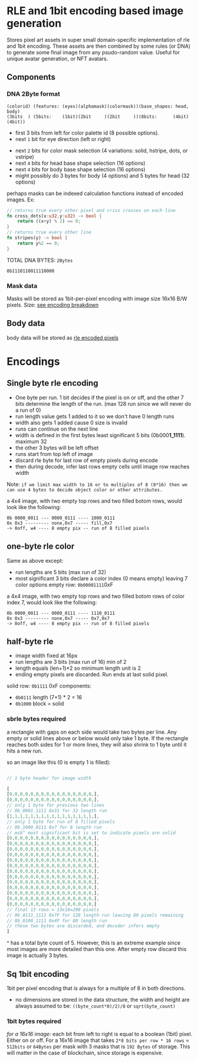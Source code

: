 # RLE and 1bit encoding based image generation
Stores pixel art assets in super small domain-specific implementation of rle and 1bit encoding. These assets are then combined by some rules (or DNA) to generate some final image from any psudo-random value. Useful for unique avatar generation, or NFT avatars.

## Components

### DNA 2Byte format
    (colorid) (features: (eyes)(alphamask)(colormask))(base_shapes: head, body)
    (3bits  ) (5bits:    (1bit)(2bit     )(2bit     ))(8bits:      (4bit)(4bit))
- first 3 bits from left for color palette id (8 possible options).
- next `1` bit for eye direction (left or right)
<!-- - next `2` bits for alpha mask selection (4 variations: solid, hstripe, dots, or vstripe) -->
- next `2` bits for color mask selection (4 variations: solid, hstripe, dots, or vstripe)
- next `4` bits for head base shape selection (16 options)
- next `4` bits for body base shape selection (16 options)
- might possibly do 3 bytes for body (4 options) and 5 bytes for head (32 options)

perhaps masks can be indexed calculation functions instead of encoded images. Ex:
```rs
// returns true every other pixel and criss crosses on each line
fn cross_dots(x:u32,y:u32) -> bool {
    return ((x+y) % 2) == 0;
}
// returns true every other line
fn stripes(y) -> bool {
    return y%2 == 0;
}
```


TOTAL DNA BYTES: `2Bytes`

`0b1110110011110000`

### Mask data
Masks will be stored as 1bit-per-pixel encoding with image size 16x16 B/W pixels.
Size: [see encoding breakdown](#1bit-bytes-required)

## Body data

body data will be stored as [rle encoded pixels](#single-byte-rle-encoding)


# Encodings

## Single byte rle encoding
- One byte per run. 1 bit decides if the pixel is on or off, and the other 7 bits determine the length of the run. (max 128 run since we will never do a run of 0)
- run length value gets 1 added to it so we don't have 0 length runs
- width also gets 1 added cause 0 size is invalid
- runs can continue on the next line
- width is defined in the first bytes least significant 5 bits (0b000**1_1111**). maximum 32
- the other 3 bytes will be left offset 
- runs start from top left of image
- discard rle byte for last row of empty pixels during encode
- then during decode, infer last rows empty cells until image row reaches width

Note: `if we limit max width to 16 or to multiples of 8 (8*16) then we can use 4 bytes to decide object color or other attributes.`

a 4x4 image, with two empty top rows and two filled botom rows, would look like the following:

    0b 0000_0011 --- 0000_0111 ---- 1000_0111
    0x 0x3 --------- none,0x7 ----- fill,0x7
    -> 0off, w4 ---- 8 empty pix -- run of 8 filled pixels

## one-byte rle color
Same as above except:
- run lengths are 5 bits (max run of 32)
- most significant 3 bits declare a color index (0 means empty) leaving 7 color options
empty row: `0b00001111`0xF

a 4x4 image, with two empty top rows and two filled botom rows of color index 7, would look like the following:

    0b 0000_0011 --- 0000_0111 ---- 1110_0111
    0x 0x3 --------- none,0x7 ----- 0x7,0x7
    -> 0off, w4 ---- 8 empty pix -- run of 8 filled pixels



## half-byte rle
- image width fixed at 16px
- run lengths are 3 bits (max run of 16) min of 2
- length equals (len+1)*2 so minimum length unit is 2
- ending empty pixels are discarded. Run ends at last solid pixel.

solid row: `0b1111` 0xF components:
- `0b0111` length (7+1) * 2 = 16
- `0b1000` block = solid

### sbrle bytes required
a rectangle with gaps on each side would take two bytes per line. Any empty or solid lines above or below would only take 1 byte. If the rectangle reaches both sides for 1 or more lines, they will also shrink to 1 byte until it hits a new run.

so an image like this (0 is empty 1 is filled):

```rs

// 1 byte header for image width

[
[0,0,0,0,0,0,0,0,0,0,0,0,0,0,0,0,],
[0,0,0,0,0,0,0,0,0,0,0,0,0,0,0,0,],
// only 1 byte for previous two lines
// 0b_0001_1111 0x31 for 32 length run
[1,1,1,1,1,1,1,1,1,1,1,1,1,1,1,1,],
// only 1 byte for run of 8 filled pixels
// 0b_1000_0111 0x7 for 8 length run
// msb^ most significant bit is set to indicate pixels are solid
[0,0,0,0,0,0,0,0,0,0,0,0,0,0,0,0,],
[0,0,0,0,0,0,0,0,0,0,0,0,0,0,0,0,],
[0,0,0,0,0,0,0,0,0,0,0,0,0,0,0,0,],
[0,0,0,0,0,0,0,0,0,0,0,0,0,0,0,0,],
[0,0,0,0,0,0,0,0,0,0,0,0,0,0,0,0,],
[0,0,0,0,0,0,0,0,0,0,0,0,0,0,0,0,],
[0,0,0,0,0,0,0,0,0,0,0,0,0,0,0,0,],
[0,0,0,0,0,0,0,0,0,0,0,0,0,0,0,0,],
[0,0,0,0,0,0,0,0,0,0,0,0,0,0,0,0,],
[0,0,0,0,0,0,0,0,0,0,0,0,0,0,0,0,],
[0,0,0,0,0,0,0,0,0,0,0,0,0,0,0,0,],
[0,0,0,0,0,0,0,0,0,0,0,0,0,0,0,0,],
[0,0,0,0,0,0,0,0,0,0,0,0,0,0,0,0,]
// final 13 rows = 13x16=208 pixels
// 0b_0111_1111 0x7F for 128 length run leaving 80 pixels remaining
// 0b_0100_1111 0x4F for 80 length run
// these two bytes are discarded, and decoder infers empty
]

```
^ has a total byte count of 5. However, this is an extreme example since most images are more detailed than this one. After empty row discard this image is actually 3 bytes.



## Sq 1bit encoding
1bit per pixel encoding that is always for a multiple of 8 in both directions. 

- no dimensions are stored in the data structure, the width and height are always assumed to be: `((byte_count*8)/2)/8` or `sqrt(byte_count)`

### 1bit bytes required
*for a 16x16 image:*
each bit from left to right is equal to a boolean (1bit) pixel. Either on or off.
For a 16x16 image that takes `2*8 bits per row * 16 rows` = `512bits` or `64Bytes` per mask
with 3 masks that is `192 Bytes` of storage. This will matter in the case of blockchain, since storage is expensive.